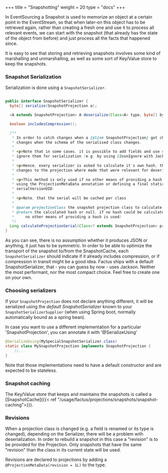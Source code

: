 +++
title = "Snapshotting"
weight = 20
type = "docs"
+++

In EventSourcing a Snapshot is used to memorize an object at a certain point in the EventStream, so that when later-on this object has to be retrieved again,
rather than creating a fresh one and use it to process all relevant events, we can start with the snapshot (that already has the state of the object from before)
and just process all the facts that happened since.

It is easy to see that storing and retrieving snapshots involves some kind of marshalling and unmarshalling, as well as some sort of Key/Value store to keep the snapshots.

### Snapshot Serialization

Serialization is done using a `SnapshotSerializer`.

```java

public interface SnapshotSerializer {
  byte[] serialize(SnapshotProjection a);

  <A extends SnapshotProjection> A deserialize(Class<A> type, byte[] bytes);

  boolean includesCompression();

  /**
   * In order to catch changes when a {@link SnapshotProjection} got changed, calculate a hash that
   * changes when the schema of the serialised class changes.
   *
   * <p>Note that in some cases, it is possible to add fields and use serializer-specific means to
   * ignore them for serialization (e.g. by using @JsonIgnore with Jackson).
   *
   * <p>Hence, every serializer is asked to calculate it's own hash, that should only change in case
   * changes to the projection where made that were relevant for deserialization.
   *
   * <p>This method is only used if no other means of providing a hash is used. Alternatives are
   * using the ProjectionMetaData annotation or defining a final static long field called
   * serialVersionUID.
   *
   * <p>Note, that the serial will be cached per class
   *
   * @param projectionClass the snapshot projection class to calculate the hash for
   * @return the calculated hash or null, if no hash could be calculated (makes snapshotting fail if
   *     no other means of providing a hash is used)
   */
  Long calculateProjectionSerial(Class<? extends SnapshotProjection> projectionClass);
}
```

As you can see, there is no assumption whether it produces JSON or anything, it just has to be symmetric. In order to be able to optimize the transport of the snapshot to/from the SnapshotCache, each `SnapshotSerializer` should indicate if it already includes compression, or if compression in transit might be a good idea.
Factus ships with a default SnapshotSerializer, that - you can guess by now - uses Jackson. Neither the most performant, nor the most compact choice. Feel free to create one on your own.

### Choosing serializers

If your `SnapshotProjection` does not declare anything different, it will be serialized using the _default SnapshotSerializer_ known to your `SnapshotSerializerSupplier` (when using Spring boot, normally automatically bound as a spring bean).

In case you want to use a different implementation for a particular 'SnapshotProjection', you can annotate it with '@SerializeUsing'

```java
@SerializeUsing(MySpecialSnapshotSerializer.class)
static class MySnapshotProjection implements SnapshotProjection {
    //...
}
```

Note that those implementations need to have a default constructor and are expected to be stateless.

### Snapshot caching

The Key/Value store that keeps and maintains the snapshots is called a [SnapshotCache]({{< ref "/usage/factus/projections/snapshots/snapshot-caching">}}).

### Revisions

When a projection class is changed (e.g. a field is renamed or its type is changed), depending on the Serializer, there will be a problem with deserialization.
In order to rebuild a snapshot in this case a "revision" is to be provided for the Projection.
Only snapshots that have the same "revision" than the class in its current state will be used.

Revisions are declared to projections by adding a `@ProjectionMetaData(revision = 1L)` to the type.
